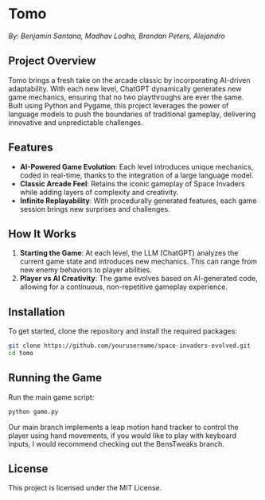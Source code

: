 # Tomo

*By: Benjamin Santana, Madhav Lodha, Brendan Peters, Alejandro*

## Project Overview

Tomo brings a fresh take on the arcade classic by incorporating AI-driven adaptability. With each new level, ChatGPT dynamically generates new game mechanics, ensuring that no two playthroughs are ever the same. Built using Python and Pygame, this project leverages the power of language models to push the boundaries of traditional gameplay, delivering innovative and unpredictable challenges.

## Features

- **AI-Powered Game Evolution**: Each level introduces unique mechanics, coded in real-time, thanks to the integration of a large language model.
- **Classic Arcade Feel**: Retains the iconic gameplay of Space Invaders while adding layers of complexity and creativity.
- **Infinite Replayability**: With procedurally generated features, each game session brings new surprises and challenges.

## How It Works

1. **Starting the Game**: At each level, the LLM (ChatGPT) analyzes the current game state and introduces new mechanics. This can range from new enemy behaviors to player abilities.
2. **Player vs AI Creativity**: The game evolves based on AI-generated code, allowing for a continuous, non-repetitive gameplay experience.

## Installation

To get started, clone the repository and install the required packages:

```bash
git clone https://github.com/yourusername/space-invaders-evolved.git
cd tomo
```

## Running the Game

Run the main game script:

```bash
python game.py
```

Our main branch implements a leap motion hand tracker to control the player using hand movements, if you would like to play with keyboard inputs, I would recommend checking out the BensTweaks branch.

## License

This project is licensed under the MIT License.
